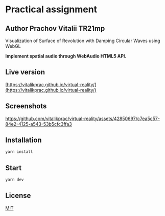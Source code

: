 # Practical assignment
## Author Prachov Vitalii TR21mp
Visualization of
Surface of Revolution with Damping Circular Waves using WebGL

**Implement spatial audio through WebAudio HTML5 API.**

## Live version

[https://vitalikprac.github.io/virtual-reality/](https://vitalikprac.github.io/virtual-reality/)

## Screenshots

https://github.com/vitalikprac/virtual-reality/assets/42850697/c7ea5c57-84e2-4125-a543-53b5cfc3ffa3


## Installation



```bash
yarn install
```

## Start

```bash
yarn dev
```
## License

[MIT](https://choosealicense.com/licenses/mit/)
